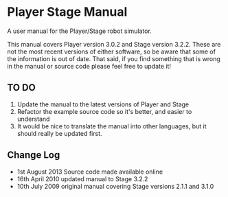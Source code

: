 Player Stage Manual
===================

A user manual for the Player/Stage robot simulator.

This manual covers Player version 3.0.2 and Stage version 3.2.2. These are not the most recent versions of either software, so be aware that some of the information is out of date. That said, if you find something that is wrong in the manual or source code please feel free to update it!

TO DO
--------------
1. Update the manual to the latest versions of Player and Stage
2. Refactor the example source code so it's better, and easier to understand
3. It would be nice to translate the manual into other languages, but it should really be updated first.

Change Log
---------
* 1st August 2013 Source code made available online
* 16th April 2010 updated manual to Stage 3.2.2
* 10th July 2009 original manual covering Stage versions 2.1.1 and 3.1.0
